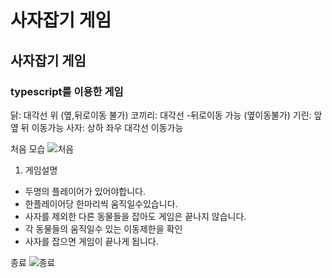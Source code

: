 # 사자잡기 게임

## 사자잡기 게임

### typescript를 이용한 게임

닭: 대각선 위 (옆,뒤로이동 불가)
코끼리: 대각선 -뒤로이동 가능 (옆이동불가)
기린: 앞 옆 뒤 이동가능
사자: 상하 좌우 대각선 이동가능

처음 모습
![처음](https://user-images.githubusercontent.com/77868874/111859546-03a91380-8985-11eb-93d7-34a92f4ff2d4.PNG)

1. 게임설명
  - 두명의 플레이어가 있어야합니다.
  - 한플레이어당 한마리씩 움직일수있습니다.
  - 사자를 제외한 다른 동물들을 잡아도 게임은 끝나지 않습니다.
  - 각 동물들의 움직일수 있는 이동제한을 확인
  - 사자를 잡으면 게임이 끝나게 됩니다.


종료 
![종료](https://user-images.githubusercontent.com/77868874/111859715-330c5000-8986-11eb-9393-37dbf77830f0.PNG)
